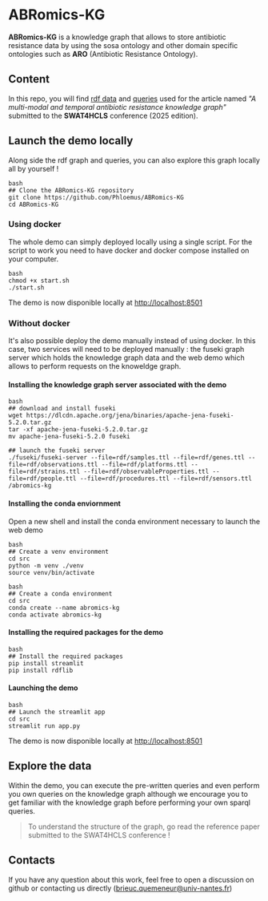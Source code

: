 # ABRomics-KG

**ABRomics-KG** is a knowledge graph that allows to store antibiotic resistance data by using the sosa ontology 
and other domain specific ontologies such as **ARO** (Antibiotic Resistance Ontology).

## Content

In this repo, you will find [rdf data](https://github.com/Phloemus/ABRomics-KG/tree/main/rdf) and [queries](https://github.com/Phloemus/ABRomics-KG/tree/main/queries) used for the article named *"A multi-modal and temporal antibiotic resistance knowledge graph"* submitted to the **SWAT4HCLS** conference (2025 edition).

## Launch the demo locally

Along side the rdf graph and queries, you can also explore this graph locally all by yourself !

```
bash
## Clone the ABRomics-KG repository
git clone https://github.com/Phloemus/ABRomics-KG
cd ABRomics-KG
```

### Using docker

The whole demo can simply deployed locally using a single script. For the script to work you need to have docker and docker compose installed on your computer.

```
bash
chmod +x start.sh
./start.sh
```

The demo is now disponible locally at [http://localhost:8501](http://localhost:8501)

### Without docker

It's also possible deploy the demo manually instead of using docker. In this case, two services will need to be deployed manually : the fuseki graph server which holds the 
knowledge graph data and the web demo which allows to perform requests on the knoweldge graph. 

#### Installing the knowledge graph server associated with the demo

```
bash
## download and install fuseki
wget https://dlcdn.apache.org/jena/binaries/apache-jena-fuseki-5.2.0.tar.gz
tar -xf apache-jena-fuseki-5.2.0.tar.gz
mv apache-jena-fuseki-5.2.0 fuseki

## launch the fuseki server
./fuseki/fuseki-server --file=rdf/samples.ttl --file=rdf/genes.ttl --file=rdf/observations.ttl --file=rdf/platforms.ttl --file=rdf/strains.ttl --file=rdf/observableProperties.ttl --file=rdf/people.ttl --file=rdf/procedures.ttl --file=rdf/sensors.ttl /abromics-kg
```

#### Installing the conda enviornment

Open a new shell and install the conda environment necessary to launch the web demo

```
bash
## Create a venv environment
cd src
python -m venv ./venv
source venv/bin/activate
```

```
bash
## Create a conda environment
cd src
conda create --name abromics-kg
conda activate abromics-kg
```

#### Installing the required packages for the demo

```
bash
## Install the required packages
pip install streamlit
pip install rdflib
```

#### Launching the demo

```
bash
## Launch the streamlit app
cd src
streamlit run app.py
```

The demo is now disponible locally at [http://localhost:8501](http://localhost:8501)

## Explore the data

Within the demo, you can execute the pre-written queries and even perform you own queries on the knowledge
graph although we encourage you to get familiar with the knowledge graph before performing your own sparql
queries. 

> To understand the structure of the graph, go read the reference paper submitted to the SWAT4HCLS conference !

## Contacts

If you have any question about this work, feel free to open a discussion on github or contacting us directly 
(brieuc.quemeneur@univ-nantes.fr)
